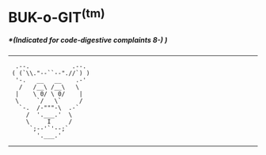 # BUK-o-GIT<sup>(tm)</sup>
##### **(Indicated for code-digestive complaints 8-) )*
---
```
  .--.            .--.
 ( (`\\."--``--".//`) )
  '-.   __   __    .-'
   /   /__\ /__\   \
  |    \ 0/ \ 0/    |
  \     `/   \`     /
   `-.  /-"""-\  .-`
     /  '.___.'  \
     \     I     /
      `;--'`'--;`
        '.___.'
```
---


